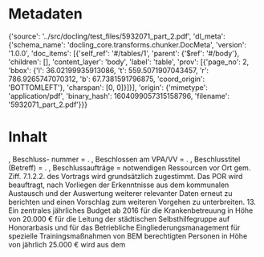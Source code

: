 # Metadaten
{'source': '../src/docling/test_files/5932071_part_2.pdf', 'dl_meta': {'schema_name': 'docling_core.transforms.chunker.DocMeta', 'version': '1.0.0', 'doc_items': [{'self_ref': '#/tables/1', 'parent': {'$ref': '#/body'}, 'children': [], 'content_layer': 'body', 'label': 'table', 'prov': [{'page_no': 2, 'bbox': {'l': 36.02199935913086, 't': 559.5071907043457, 'r': 786.9265747070312, 'b': 67.7381591796875, 'coord_origin': 'BOTTOMLEFT'}, 'charspan': [0, 0]}]}], 'origin': {'mimetype': 'application/pdf', 'binary_hash': 1604099057315158796, 'filename': '5932071_part_2.pdf'}}}

# Inhalt
, Beschluss- nummer = . , Beschlossen am VPA/VV = . , Beschlusstitel (Betreff) = . , Beschlussaufträge = notwendigen Ressourcen vor Ort gem. Ziff. 7.1.2.2. des Vortrags wird grundsätzlich zugestimmt. Das POR wird beauftragt, nach Vorliegen der Erkenntnisse aus dem kommunalen Austausch und der Auswertung weiterer relevanter Daten erneut zu berichten und einen Vorschlag zum weiteren Vorgehen zu unterbreiten. 13. Ein zentrales jährliches Budget ab 2016 für die Krankenbetreuung in Höhe von 20.000 € für die Leitung der städtischen Selbsthilfegruppe auf Honorarbasis und für das Betriebliche Eingliederungsmanagement für spezielle Trainingsmaßnahmen von BEM berechtigten Personen in Höhe von jährlich 25.000 € wird aus dem